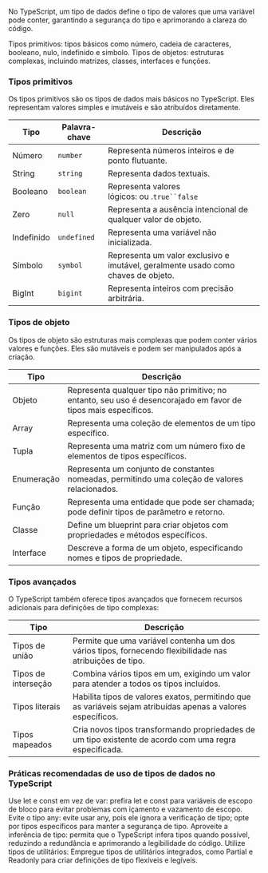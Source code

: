 No TypeScript, um tipo de dados define o tipo de valores que uma variável pode conter, garantindo a segurança do tipo e aprimorando a clareza do código.

Tipos primitivos: tipos básicos como número, cadeia de caracteres, booleano, nulo, indefinido e símbolo.
Tipos de objetos: estruturas complexas, incluindo matrizes, classes, interfaces e funções.

### Tipos primitivos
Os tipos primitivos são os tipos de dados mais básicos no TypeScript. Eles representam valores simples e imutáveis e são atribuídos diretamente.

| Tipo       | Palavra-chave | Descrição                                                                         |
| ---------- | ------------- | --------------------------------------------------------------------------------- |
| Número     | `number`      | Representa números inteiros e de ponto flutuante.                                 |
| String     | `string`      | Representa dados textuais.                                                        |
| Booleano   | `boolean`     | Representa valores lógicos: ou .`true``false`                                     |
| Zero       | `null`        | Representa a ausência intencional de qualquer valor de objeto.                    |
| Indefinido | `undefined`   | Representa uma variável não inicializada.                                         |
| Símbolo    | `symbol`      | Representa um valor exclusivo e imutável, geralmente usado como chaves de objeto. |
| BigInt     | `bigint`      | Representa inteiros com precisão arbitrária.                                      |

### Tipos de objeto
Os tipos de objeto são estruturas mais complexas que podem conter vários valores e funções. Eles são mutáveis e podem ser manipulados após a criação.

|Tipo|Descrição|
|---|---|
|Objeto|Representa qualquer tipo não primitivo; no entanto, seu uso é desencorajado em favor de tipos mais específicos.|
|Array|Representa uma coleção de elementos de um tipo específico.|
|Tupla|Representa uma matriz com um número fixo de elementos de tipos específicos.|
|Enumeração|Representa um conjunto de constantes nomeadas, permitindo uma coleção de valores relacionados.|
|Função|Representa uma entidade que pode ser chamada; pode definir tipos de parâmetro e retorno.|
|Classe|Define um blueprint para criar objetos com propriedades e métodos específicos.|
|Interface|Descreve a forma de um objeto, especificando nomes e tipos de propriedade.|

### Tipos avançados
O TypeScript também oferece tipos avançados que fornecem recursos adicionais para definições de tipo complexas:

|Tipo|Descrição|
|---|---|
|Tipos de união|Permite que uma variável contenha um dos vários tipos, fornecendo flexibilidade nas atribuições de tipo.|
|Tipos de interseção|Combina vários tipos em um, exigindo um valor para atender a todos os tipos incluídos.|
|Tipos literais|Habilita tipos de valores exatos, permitindo que as variáveis sejam atribuídas apenas a valores específicos.|
|Tipos mapeados|Cria novos tipos transformando propriedades de um tipo existente de acordo com uma regra especificada.|

### Práticas recomendadas de uso de tipos de dados no TypeScript

Use let e const em vez de var: prefira let e const para variáveis de escopo de bloco para evitar problemas com içamento e vazamento de escopo.
Evite o tipo any: evite usar any, pois ele ignora a verificação de tipo; opte por tipos específicos para manter a segurança de tipo.
Aproveite a inferência de tipo: permita que o TypeScript infera tipos quando possível, reduzindo a redundância e aprimorando a legibilidade do código.
Utilize tipos de utilitários: Empregue tipos de utilitários integrados, como Partial<T> e Readonly<T> para criar definições de tipo flexíveis e legíveis.

